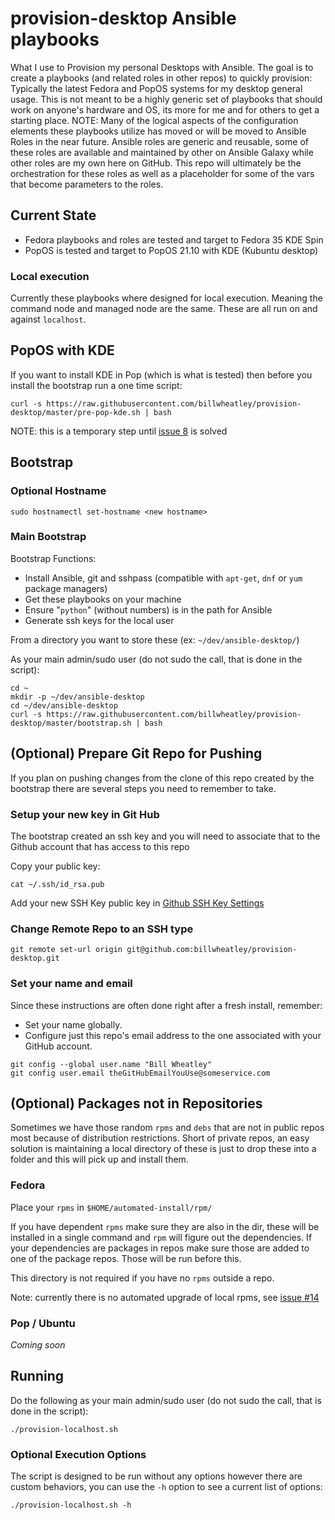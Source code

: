 # provision-desktop Ansible playbooks

What I use to Provision my personal Desktops with Ansible. The goal is to create a playbooks (and related roles in other repos) to quickly provision: Typically the latest Fedora and PopOS systems for my desktop general usage.  This is not meant to be a highly generic set of playbooks that should work on anyone's hardware and OS, its more for me and for others to get a starting place. NOTE: Many of the logical aspects of the configuration elements these playbooks utilize has moved or will be moved to Ansible Roles in the near future.  Ansible roles are generic and reusable, some of these roles are available and maintained by other on Ansible Galaxy while other roles are my own here on GitHub.  This repo will ultimately be the orchestration for these roles as well as a placeholder for some of the vars that become parameters to the roles.

## Current State

* Fedora playbooks and roles are tested and target to Fedora 35 KDE Spin
* PopOS is tested and target to PopOS 21.10 with KDE (Kubuntu desktop)

### Local execution

Currently these playbooks where designed for local execution. Meaning the command node and managed node are the same. These are all run on and against `localhost`.

## PopOS with KDE

If you want to install KDE in Pop (which is what is tested) then before you install the bootstrap run a one time script:

```console
curl -s https://raw.githubusercontent.com/billwheatley/provision-desktop/master/pre-pop-kde.sh | bash
```

NOTE: this is a temporary step until [issue 8](https://github.com/billwheatley/provision-desktop/issues/8) is solved

## Bootstrap

### Optional Hostname

```console
sudo hostnamectl set-hostname <new hostname>
```

### Main Bootstrap

Bootstrap Functions:

* Install Ansible, git and sshpass (compatible with `apt-get`, `dnf` or `yum` package managers)
* Get these playbooks on your machine
* Ensure "`python`" (without numbers) is in the path for Ansible
* Generate ssh keys for the local user

From a directory you want to store these (ex: `~/dev/ansible-desktop/`)

As your main admin/sudo user (do not sudo the call, that is done in the script):

```console
cd ~
mkdir -p ~/dev/ansible-desktop
cd ~/dev/ansible-desktop
curl -s https://raw.githubusercontent.com/billwheatley/provision-desktop/master/bootstrap.sh | bash
```

## (Optional) Prepare Git Repo for Pushing

If you plan on pushing changes from the clone of this repo created by the bootstrap there are several steps you need to remember to take.

### Setup your new key in Git Hub

The bootstrap created an ssh key and you will need to associate that to the Github account that has access to this repo

Copy your public key:

```console
cat ~/.ssh/id_rsa.pub
```

Add your new SSH Key public key in [Github SSH Key Settings](https://github.com/settings/keys)

### Change Remote Repo to an SSH type

```console
git remote set-url origin git@github.com:billwheatley/provision-desktop.git
```

### Set your name and email

Since these instructions are often done right after a fresh install, remember:

* Set your name globally.
* Configure just this repo's email address to the one associated with your GitHub account.

```console
git config --global user.name "Bill Wheatley"
git config user.email theGitHubEmailYouUse@someservice.com
```

## (Optional) Packages not in Repositories

Sometimes we have those random `rpms` and `debs` that are not in public repos most because of distribution restrictions. Short of private repos, an easy solution is maintaining a local directory of these is just to drop these into a folder and this will pick up and install them.

### Fedora

Place your `rpms` in `$HOME/automated-install/rpm/`

If you have dependent `rpms` make sure they are also in the dir, these will be installed in a single command and `rpm` will figure out the dependencies. If your dependencies are packages in repos make sure those are added to one of the package repos. Those will be run before this.

This directory is not required if you have no `rpms` outside a repo.

Note: currently there is no automated upgrade of local rpms, see [issue #14](https://github.com/billwheatley/provision-desktop/issues/14)

### Pop / Ubuntu

*Coming soon*

## Running

Do the following as your main admin/sudo user (do not sudo the call, that is done in the script):

```console
./provision-localhost.sh
```

### Optional Execution Options

The script is designed to be run without any options however there are custom behaviors, you can use the `-h` option to see a current list of options:

```console
./provision-localhost.sh -h
```
